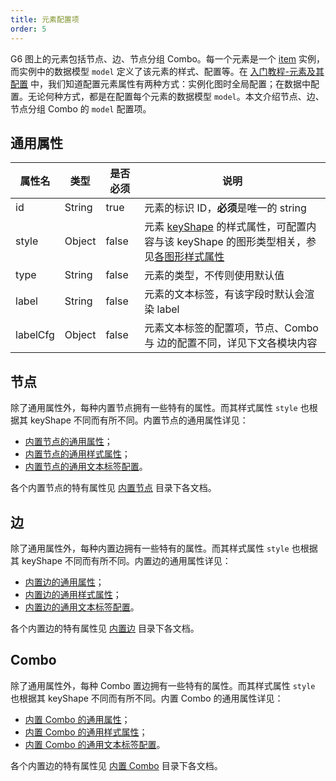 ```yaml
---
title: 元素配置项
order: 5
---
```


G6 图上的元素包括节点、边、节点分组 Combo。每一个元素是一个 [item](/zh/docs/api/nodeEdge/Item) 实例，而实例中的数据模型 `model` 定义了该元素的样式、配置等。在 [入门教程-元素及其配置](/zh/docs/manual/tutorial/elements#配置属性) 中，我们知道配置元素属性有两种方式：实例化图时全局配置；在数据中配置。无论何种方式，都是在配置每个元素的数据模型 `model`。本文介绍节点、边、节点分组 Combo 的 `model` 配置项。

## 通用属性

| 属性名 | 类型    | 是否必须 | 说明                           |
| ----- | ------ | ------- |------------------------------ |
| id    | String | true    | 元素的标识 ID，**必须**是唯一的 string                     |
| style | Object | false   | 元素 [keyShape](/zh/docs/manual/middle/elements/shape-keyshape) 的样式属性，可配置内容与该 keyShape 的图形类型相关，参见[各图形样式属性](/zh/docs/api/shapeProperties) |
| type  | String | false   | 元素的类型，不传则使用默认值           |
| label | String | false   | 元素的文本标签，有该字段时默认会渲染 label |
| labelCfg | Object | false   | 元素文本标签的配置项，节点、Combo 与 边的配置不同，详见下文各模块内容 |

## 节点

除了通用属性外，每种内置节点拥有一些特有的属性。而其样式属性 `style` 也根据其 keyShape 不同而有所不同。内置节点的通用属性详见：

- [内置节点的通用属性](/zh/docs/manual/middle/elements/nodes/defaultNode#节点的通用属性)；
- [内置节点的通用样式属性](/zh/docs/manual/middle/elements/nodes/defaultNode#样式属性-style)；
- [内置节点的通用文本标签配置](/zh/docs/manual/middle/elements/nodes/defaultNode#标签文本-label-及其配置-labelcfg)。

各个内置节点的特有属性见 [内置节点](/zh/docs/manual/middle/elements/nodes/defaultNode) 目录下各文档。


## 边
除了通用属性外，每种内置边拥有一些特有的属性。而其样式属性 `style` 也根据其 keyShape 不同而有所不同。内置边的通用属性详见：

- [内置边的通用属性](/zh/docs/manual/middle/elements/edges/defaultEdge#边的通用属性)；
- [内置边的通用样式属性](/zh/docs/manual/middle/elements/edges/defaultEdge#样式属性-style)；
- [内置边的通用文本标签配置](zh/docs/manual/middle/elements/edges/defaultEdge#标签文本-label-及其配置-labelcfg)。

各个内置边的特有属性见 [内置边](/zh/docs/manual/middle/elements/edges/defaultEdge) 目录下各文档。


## Combo
除了通用属性外，每种 Combo 置边拥有一些特有的属性。而其样式属性 `style` 也根据其 keyShape 不同而有所不同。内置 Combo 的通用属性详见：

- [内置 Combo 的通用属性](/zh/docs/manual/middle/elements/combos/defaultCombo#combo-的通用属性)；
- [内置 Combo 的通用样式属性](/zh/docs/manual/middle/elements/combos/defaultCombo#样式属性--style)；
- [内置 Combo 的通用文本标签配置](/zh/docs/manual/middle/elements/combos/defaultCombo#标签文本-label-及其配置--labelcfg)。

各个内置边的特有属性见 [内置 Combo](/zh/docs/manual/middle/elements/combos/defaultCombo) 目录下各文档。